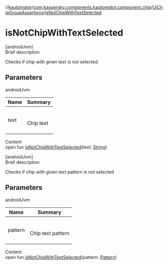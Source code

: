 //[kautomator](../../index.md)/[com.kaspersky.components.kautomator.component.chip](../index.md)/[UiChipGroupAssertions](index.md)/[isNotChipWithTextSelected](is-not-chip-with-text-selected.md)



# isNotChipWithTextSelected  
[androidJvm]  
Brief description  


Checks if chip with given text is not selected



## Parameters  
  
androidJvm  
  
|  Name|  Summary| 
|---|---|
| text| <br><br>Chip text<br><br>
  
  
Content  
open fun [isNotChipWithTextSelected](is-not-chip-with-text-selected.md)(text: [String](https://kotlinlang.org/api/latest/jvm/stdlib/kotlin/-string/index.html))  


[androidJvm]  
Brief description  


Checks if chip with given text pattern is not selected



## Parameters  
  
androidJvm  
  
|  Name|  Summary| 
|---|---|
| pattern| <br><br>Chip text pattern<br><br>
  
  
Content  
open fun [isNotChipWithTextSelected](is-not-chip-with-text-selected.md)(pattern: [Pattern](https://docs.oracle.com/javase/8/docs/api/java/util/regex/Pattern.html))  



